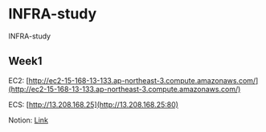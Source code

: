 # INFRA-study
INFRA-study

## Week1

EC2: [http://ec2-15-168-13-133.ap-northeast-3.compute.amazonaws.com/](http://ec2-15-168-13-133.ap-northeast-3.compute.amazonaws.com/)

ECS: [http://13.208.168.25](http://13.208.168.25:80)

Notion: [Link](https://www.notion.so/Serverless-7af57cda5c324e45b4e6b69168e3a22c)
